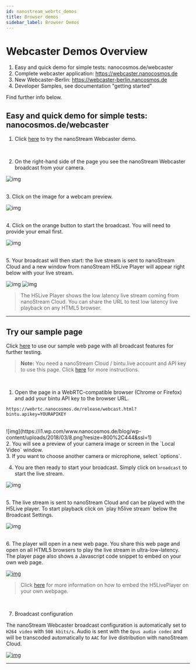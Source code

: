 ```yaml
---
id: nanostream_webrtc_demos
title: Browser demos
sidebar_label: Browser Demos
---
```


# Webcaster Demos Overview

1. Easy and quick demo for simple tests: nanocosmos.de/webcaster 
2. Complete webcaster application: https://webcaster.nanocosmos.de
3. New Webcaster-Berlin: https://webcaster-berlin.nancosmos.de
4. Developer Samples, see documentation "getting started"

Find further info below.

## Easy and quick demo for simple tests: nanocosmos.de/webcaster

1. Click [here](https://www.nanocosmos.de/webcaster) to try the nanoStream Webcaster demo. 

<br>

2. On the right-hand side of the page you see the nanoStream Webcaster broadcast from your camera.


![img](https://i2.wp.com/www.nanocosmos.de/blog/wp-content/uploads/2018/03/3.png?resize=360%2C361&ssl=1)

<br>
3. Click on the image for a webcam preview.

![img](https://i2.wp.com/www.nanocosmos.de/blog/wp-content/uploads/2018/03/4.png?resize=360%2C384&ssl=1)

<br>
4. Click on the orange button to start the broadcast. You will need to provide your email first.

![img](https://i0.wp.com/www.nanocosmos.de/blog/wp-content/uploads/2018/03/5.png?resize=360%2C394&ssl=1)

<br>
5. Your broadcast will then start: the live stream is sent to nanoStream Cloud and a new window from nanoStream H5Live Player will appear right below with your live stream.

![img](https://i0.wp.com/www.nanocosmos.de/blog/wp-content/uploads/2018/03/6.png?resize=360%2C388&ssl=1)
![img](https://i2.wp.com/www.nanocosmos.de/blog/wp-content/uploads/2018/03/7.png?resize=360%2C392&ssl=1)

>  The H5Live Player shows the low latency live stream coming from nanoStream Cloud. You can share the URL to test low latency live playback on any HTML5 browser.
-----

## Try our sample page

 Click [here](https://webrtc.nanocosmos.de/release/webcast.html?bintu.apikey=YOURAPIKEY) to use our sample web page with all broadcast features for further testing. 

> **Note:**
> You need a nanoStream Cloud / bintu.live account and API key to use this page. 
> Click [here](../cloud/cloud_getting_started) for more instructions.

<br>

1. Open the page in a WebRTC-compatible browser (Chrome or Firefox) and  add your bintu API key to the browser URL.

```
https://webrtc.nanocosmos.de/release/webcast.html?bintu.apikey=YOURAPIKEY
```
<br>
![img](https://i1.wp.com/www.nanocosmos.de/blog/wp-content/uploads/2018/03/8.png?resize=800%2C444&ssl=1)

<br>
2. You will see a preview of your camera image or screen in the `Local Video` window.

<br>
3. If you want to choose another camera or microphone, select `options`.

<br>

4. You are then ready to start your broadcast. Simply click on `broadcast` to start the live stream.

![img](https://i1.wp.com/www.nanocosmos.de/blog/wp-content/uploads/2018/03/9.png?resize=360%2C79&ssl=1)

<br>
5. The live stream is sent to nanoStream Cloud and can be played with the H5Live player.
  To start playback click on `play h5live stream`  below the Broadcast Settings.

![img](https://i0.wp.com/www.nanocosmos.de/blog/wp-content/uploads/2018/03/10.png?resize=240%2C59&ssl=1)

<br>
6. The player will open in a new web page. You share this web page and open on all HTML5 browsers to play the live stream in ultra-low-latency.
  The player page also shows a Javascript code snippet to embed on your own web page.


[![img](https://i1.wp.com/www.nanocosmos.de/blog/wp-content/uploads/2018/03/h5live-2.png?resize=300%2C279&ssl=1)](https://i1.wp.com/www.nanocosmos.de/blog/wp-content/uploads/2018/03/h5live-2.png?ssl=1)

> Click [here](../nanostream_webrtc_getting_started) for more information on  how to embed the H5LivePlayer on your own webpage.

<br>

7. Broadcast configuration

The nanoStream Webcaster broadcast configuration is automatically set to `H264 video` with `500 kbits/s`. Audio is sent with the `Opus audio codec` and will be transcoded automatically to `AAC` for live distribution with nanoStream Cloud.

[![img](https://i0.wp.com/www.nanocosmos.de/blog/wp-content/uploads/2018/03/Screenshot-2018-03-28-11.20.21.png?resize=640%2C804&ssl=1)](https://i0.wp.com/www.nanocosmos.de/blog/wp-content/uploads/2018/03/Screenshot-2018-03-28-11.20.21.png?resize=640%2C804&ssl=1)

-----

